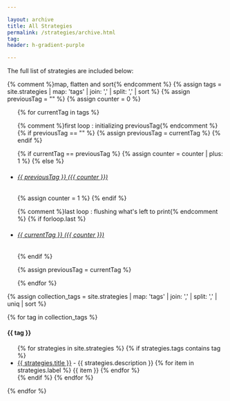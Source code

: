 ```yaml
---

layout: archive
title: All Strategies
permalink: /strategies/archive.html
tag:
header: h-gradient-purple

---
```


The full list of strategies are included below:

{% comment %}map, flatten and sort{% endcomment %}
{% assign tags =  site.strategies | map: 'tags' | join: ','  | split: ',' | sort %}
{% assign previousTag = "" %}
{% assign counter = 0 %}

<div id="tag-list">

<!-- List of all tags -->

<ul class="tags">
{% for currentTag in tags %}

  {% comment %}first loop : initializing previousTag{% endcomment %}
  {% if previousTag == "" %}
    {% assign previousTag = currentTag %}
  {% endif %}

  {% if currentTag == previousTag %}
    {% assign counter = counter | plus: 1 %}
  {% else %}
    <li><h6><a href="#{{ previousTag | slugify: 'pretty' }}" class="tag">{{ previousTag }}  <span>({{ counter }})</span></a></h6></li>
    {% assign counter = 1 %}
  {% endif %}

  {% comment %}last loop : flushing what's left to print{% endcomment %}
  {% if forloop.last %}
    <li><h6><a href="#{{ currentTag | slugify: 'pretty'}}" class="tag"><span>{{ currentTag }} ({{ counter }})</span></a></h6></li>
  {% endif %}

  {% assign previousTag = currentTag %}

{% endfor %}
</ul>

</div>

<!-- Posts by Tag -->


{% assign collection_tags =  site.strategies | map: 'tags' | join: ','  | split: ',' | uniq | sort %}

{% for tag in collection_tags %}
  <h4 id="{{ tag | slugify: 'pretty' }}">{{ tag }}</h4>
  <ul>
  {% for strategies in site.strategies %}
    {% if strategies.tags contains tag %}
    <li><a href="{{ site.baseurl }}{{ strategies.url }}">{{ strategies.title }}</a> <span class="sml-text">- {{ strategies.description }} {% for item in strategies.label %} <span class="label">{{ item }}</span> {% endfor %}</span></li>
    {% endif %}
  {% endfor %}
  </ul>
{% endfor %}
